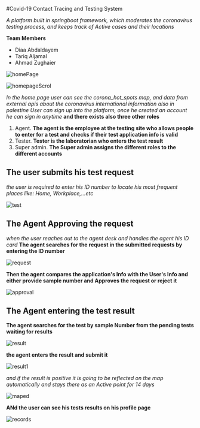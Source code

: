 #Covid-19 Contact Tracing and Testing System

*A platform built in springboot framework, which moderates the coronavirus testing process, and keeps track of Active cases and their locations*

**Team Members**
- Diaa Abdaldayem
- Tariq Aljamal
- Ahmad Zughaier

![homePage](https://github.com/diaa95/COVID-19-Hotspots/tree/master/screenshots/home1st.PNG)

![homepageScrol](https://github.com/diaa95/COVID-19-Hotspots/tree/master/screenshots/home2nd.PNG)

*In the home page user can see the corona_hot_spots map, and data from external apis about the coronavirus international information also in palestine*
*User can sign up into the platform, once he created an account he can sign in anytime*
**and there exists also three other roles**
1. Agent.
**The agent is the employee at the testing site who allows people to enter for a test and checks if their test application info is valid**
2. Tester.
**Tester is the laboratorian who enters the test result**
3. Super admin.
**The Super admin assigns the different roles to the different accounts**

## The user submits his test request
*the user is required to enter his ID number to locate his most frequent places like: Home, Workplace,...etc*

![test](https://github.com/diaa95/COVID-19-Hotspots/tree/master/screenshots/submitAtest.PNG)

## The Agent Approving the request
*when the user reaches out to the agent desk and handles the agent his ID card*
**The agent searches for the request in the submitted requests by entering the ID number**

![request](https://github.com/diaa95/COVID-19-Hotspots/tree/master/screenshots/tester1st.PNG)

**Then the agent compares the application's Info with the User's Info and either provide sample number and Approves the request or reject it**

![approval](https://github.com/diaa95/COVID-19-Hotspots/tree/master/screenshots/tester2nd.PNG)

## The Agent entering the test result
**The agent searches for the test by sample Number from the pending tests waiting for results**

![result](https://github.com/diaa95/COVID-19-Hotspots/tree/master/screenshots/Agent1st.PNG)

**the agent enters the result and submit it**

![result1](https://github.com/diaa95/COVID-19-Hotspots/tree/master/screenshots/agent2nd.PNG)

*and if the result is positive it is going to be reflected on the map automatically and stays there as an Active point for 14 days*

![maped](https://github.com/diaa95/COVID-19-Hotspots/tree/master/screenshots/home1st.PNG)



**ANd the user can see his tests results on his profile page**

![records](https://github.com/diaa95/COVID-19-Hotspots/tree/master/screenshots/profile.PNG)

